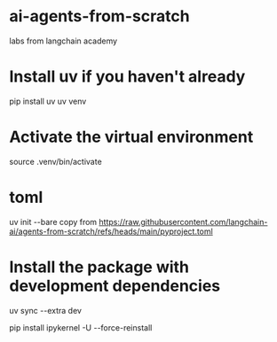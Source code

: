 # ai-agents-from-scratch
labs from langchain academy


# Install uv if you haven't already
pip install uv
uv venv
# Activate the virtual environment
source .venv/bin/activate
# toml 
uv init --bare
copy from https://raw.githubusercontent.com/langchain-ai/agents-from-scratch/refs/heads/main/pyproject.toml 

# Install the package with development dependencies
uv sync --extra dev


pip install ipykernel -U --force-reinstall
